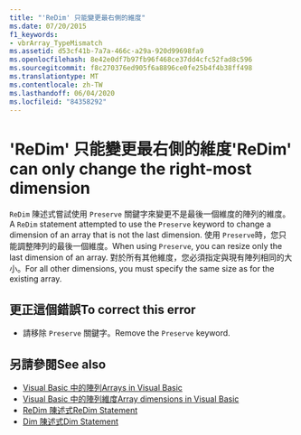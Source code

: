 ```yaml
---
title: "'ReDim' 只能變更最右側的維度"
ms.date: 07/20/2015
f1_keywords:
- vbrArray_TypeMismatch
ms.assetid: d53cf41b-7a7a-466c-a29a-920d99698fa9
ms.openlocfilehash: 8e42e0df7b97fb96f468ce37dd4cfc52fad8c596
ms.sourcegitcommit: f8c270376ed905f6a8896ce0fe25b4f4b38ff498
ms.translationtype: MT
ms.contentlocale: zh-TW
ms.lasthandoff: 06/04/2020
ms.locfileid: "84358292"
---
```

# <a name="redim-can-only-change-the-right-most-dimension"></a><span data-ttu-id="51695-102">'ReDim' 只能變更最右側的維度</span><span class="sxs-lookup"><span data-stu-id="51695-102">'ReDim' can only change the right-most dimension</span></span>
<span data-ttu-id="51695-103">`ReDim` 陳述式嘗試使用 `Preserve` 關鍵字來變更不是最後一個維度的陣列的維度。</span><span class="sxs-lookup"><span data-stu-id="51695-103">A `ReDim` statement attempted to use the `Preserve` keyword to change a dimension of an array that is not the last dimension.</span></span> <span data-ttu-id="51695-104">使用 `Preserve`時，您只能調整陣列的最後一個維度。</span><span class="sxs-lookup"><span data-stu-id="51695-104">When using `Preserve`, you can resize only the last dimension of an array.</span></span> <span data-ttu-id="51695-105">對於所有其他維度，您必須指定與現有陣列相同的大小。</span><span class="sxs-lookup"><span data-stu-id="51695-105">For all other dimensions, you must specify the same size as for the existing array.</span></span>  
  
## <a name="to-correct-this-error"></a><span data-ttu-id="51695-106">更正這個錯誤</span><span class="sxs-lookup"><span data-stu-id="51695-106">To correct this error</span></span>  
  
- <span data-ttu-id="51695-107">請移除 `Preserve` 關鍵字。</span><span class="sxs-lookup"><span data-stu-id="51695-107">Remove the `Preserve` keyword.</span></span>  
  
## <a name="see-also"></a><span data-ttu-id="51695-108">另請參閱</span><span class="sxs-lookup"><span data-stu-id="51695-108">See also</span></span>

- [<span data-ttu-id="51695-109">Visual Basic 中的陣列</span><span class="sxs-lookup"><span data-stu-id="51695-109">Arrays in Visual Basic</span></span>](../programming-guide/language-features/arrays/index.md)
- [<span data-ttu-id="51695-110">Visual Basic 中的陣列維度</span><span class="sxs-lookup"><span data-stu-id="51695-110">Array dimensions in Visual Basic</span></span>](../programming-guide/language-features/arrays/array-dimensions.md)
- [<span data-ttu-id="51695-111">ReDim 陳述式</span><span class="sxs-lookup"><span data-stu-id="51695-111">ReDim Statement</span></span>](../language-reference/statements/redim-statement.md)
- [<span data-ttu-id="51695-112">Dim 陳述式</span><span class="sxs-lookup"><span data-stu-id="51695-112">Dim Statement</span></span>](../language-reference/statements/dim-statement.md)
